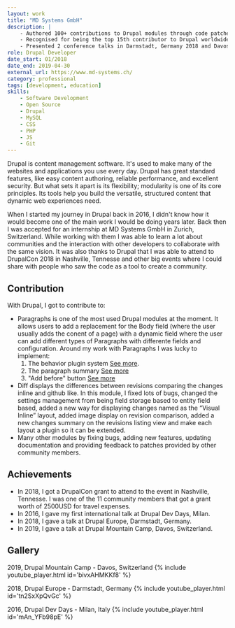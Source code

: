 ```yaml
---
layout: work
title: "MD Systems GmbH"
description: |
    - Authored 100+ contributions to Drupal modules through code patches and code documentation.
    - Recognised for being the top 15th contributor to Drupal worldwide and received a full grant to attend DrupalCon Nashville 2018.
    - Presented 2 conference talks in Darmstadt, Germany 2018 and Davos, Switzerland 2019.
role: Drupal Developer
date_start: 01/2018
date_end: 2019-04-30
external_url: https://www.md-systems.ch/
category: professional
tags: [development, education]
skills:
    - Software Development
    - Open Source
    - Drupal
    - MySQL
    - CSS
    - PHP
    - JS
    - Git
---
```


Drupal is content management software. It's used to make many of the websites and applications you use every day. Drupal has great standard features, like easy content authoring, reliable performance, and excellent security. But what sets it apart is its flexibility; modularity is one of its core principles. Its tools help you build the versatile, structured content that dynamic web experiences need.

When I started my journey in Drupal back in 2016, I didn't know how it would become one of the main work I would be doing years later. Back then I was accepted for an internship at MD Systems GmbH in Zurich, Switzerland. While working with them I was able to learn a lot about communities and the interaction with other developers to collaborate with the same vision. It was also thanks to Drupal that I was able to attend to DrupalCon 2018 in Nashville, Tennesse and other big events where I could share with people who saw the code as a tool to create a community.

## Contribution
With Drupal, I got to contribute to:
- Paragraphs is one of the most used Drupal modules at the moment. It allows users to add a replacement for the Body field (where the user usually adds the conent of a page) with a dynamic field where the user can add different types of Paragraphs with differente fields and configuration.
Around my work with Paragraphs I was lucky to implement:
    1. The behavior plugin system [See more](https://www.drupal.org/project/paragraphs/issues/2828506).
    2. The paragraph summary [See more](https://www.drupal.org/project/paragraphs/issues/3012053)
    3. "Add before" button [See more](https://www.drupal.org/project/paragraphs/issues/2946514)
- Diff displays the differences between revisions comparing the changes inline and github like. In this module, I fixed lots of bugs, changed the settings management from being field storage based to entity field based, added a new way for displaying changes named as the “Visual Inline” layout, added image display on revision comparison, added a new changes summary on the revisions listing view and make each layout a plugin so it can be extended.
- Many other modules by fixing bugs, adding new features, updating documentation and providing feedback to patches provided by other community members.

## Achievements
- In 2018, I got a DrupalCon grant to attend to the event in Nashville, Tennesse. I was one of the 11 community members that got a grant worth of 2500USD for travel expenses.
- In 2016, I gave my first international talk at Drupal Dev Days, Milan.
- In 2018, I gave a talk at Drupal Europe, Darmstadt, Germany.
- In 2019, I gave a talk at Drupal Mountain Camp, Davos, Switzerland.

## Gallery

2019, Drupal Mountain Camp - Davos, Switzerland
{% include youtube_player.html id='bivxAHMKKf8' %}


2018, Drupal Europe - Darmstadt, Germany
{% include youtube_player.html id='tn2SxXpQvGc' %}


2016, Drupal Dev Days - Milan, Italy
{% include youtube_player.html id='mAn_YFb98pE' %}
